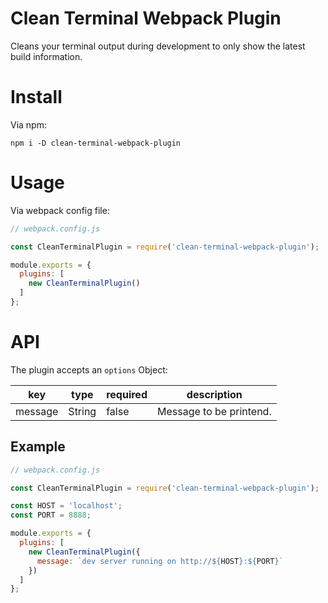 # Clean Terminal Webpack Plugin
Cleans your terminal output during development to only show the latest build
information.

# Install
Via npm:

```
npm i -D clean-terminal-webpack-plugin
```

# Usage
Via webpack config file:

```js
// webpack.config.js

const CleanTerminalPlugin = require('clean-terminal-webpack-plugin');

module.exports = {
  plugins: [
    new CleanTerminalPlugin()
  ]
};
```

# API
The plugin accepts an `options` Object:

| key | type | required | description |
| --- | --- | --- | --- |
| message | String | false | Message to be printend. |

## Example
```js
// webpack.config.js

const CleanTerminalPlugin = require('clean-terminal-webpack-plugin');

const HOST = 'localhost';
const PORT = 8888;

module.exports = {
  plugins: [
    new CleanTerminalPlugin({
      message: `dev server running on http://${HOST}:${PORT}`
    })
  ]
};
```